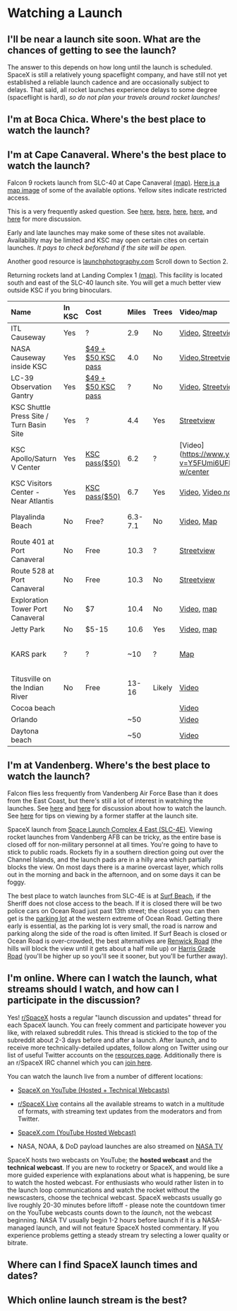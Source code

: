 # Watching a Launch

## I'll be near a launch site soon. What are the chances of getting to see the launch?

The answer to this depends on how long until the launch is scheduled. SpaceX is still a relatively young spaceflight company, and have still not yet established a reliable launch cadence and are occasionally subject to delays. That said, all rocket launches experience delays to some degree (spaceflight is hard), *so do not plan your travels around rocket launches!*

## I'm at Boca Chica. Where's the best place to watch the launch?



## I'm at Cape Canaveral. Where's the best place to watch the launch?

Falcon 9 rockets launch from SLC-40 at Cape Canaveral [(map)](https://goo.gl/LwgvdR). [Here is a map image](http://i.imgur.com/NEWAKIM.jpg) of some of the available options. Yellow sites indicate restricted access.

This is a very frequently asked question. See [here](http://redd.it/1zxt5z), [here](http://redd.it/1kzcb0), [here](http://redd.it/21cubj), [here](http://redd.it/1ztq4e), and [here](http://redd.it/1z1lna) for more discussion.

Early and late launches may make some of these sites not available. Availability may be limited and KSC may open certain cites on certain launches. *It pays to check beforehand if the site will be open.*

Another good resource is [launchphotography.com](http://www.launchphotography.com/Delta_4_Atlas_5_Falcon_9_Launch_Viewing.html) Scroll down to Section 2.

Returning rockets land at Landing Complex 1 [(map)](https://goo.gl/DETftl). This facility is located south and east of the SLC-40 launch site.
You will get a much better view outside KSC if you bring binoculars.

Name|In KSC|Cost|Miles|Trees|Video/map|Notes
:--|:--|:--|:--|:--|:--|:--
ITL Causeway|Yes|?|2.9|No| [Video](https://www.youtube.com/watch?v=rdw2-aZAvaE), [Streetview](https://goo.gl/jLrz6Y) | This is as close as you can get and is where VIPs/employees/press often watch the launches from. Tickets from KSC?
NASA Causeway inside KSC|Yes|[$49 + $50 KSC pass](https://www.kennedyspacecenter.com/tickets.aspx)|4.0|No| [Video](https://www.youtube.com/watch?v=OB4DnayWB68),[Streetview](https://goo.gl/pK7OMg)| This is also a great view, similar to ITL causeway but a little bit farther. Tickets are limited.  
LC-39 Observation Gantry|Yes|[$49 + $50 KSC pass](https://www.kennedyspacecenter.com/tickets.aspx)|?|No|[Video](https://www.youtube.com/watch?v=ZHaO_XZq5g8), [Streetview](https://goo.gl/3UiW9h) |  Tickets from KSC.  
KSC Shuttle Press Site / Turn Basin Site|Yes|?|4.4|Yes| [Streetview](https://goo.gl/Q7J1SQ)| It provides a slightly obstructed view of the pad, but after T+5 seconds it's also a great view. Not sure if tickets can get you to this location anymore.
KSC Apollo/Saturn V Center|Yes|[KSC pass($50)](https://www.kennedyspacecenter.com/tickets.aspx)|6.2|?| [Video] (https://www.youtube.com/watch?v=Y5FUmi6UFKQ), [Video w/center](https://www.youtube.com/watch?v=8JS3Q7T9VxQ) | Take a shuttle within KSC. Live launch commentary, food and retail available.
KSC Visitors Center - Near Atlantis|Yes|[KSC pass($50)](https://www.kennedyspacecenter.com/tickets.aspx)|6.7|Yes| [Video](https://www.youtube.com/watch?v=AYVsLBPMpT4), [Video not from bleachers](https://www.youtube.com/watch?v=FvVj5hymhp8) | Can also watch from Parking lot for free-ish. Cannot see until past treeline. Bleacher seating and live launch commentary is provided.
Playalinda Beach|No|Free?|6.3-7.1|No| [Video](https://www.youtube.com/watch?v=g0ZwG3ZBSh4), [Map](https://goo.gl/Wo3Ih0)| Parking may be $5 and you can view from parking or walk.  Playalinda may be a little obstructed depending on what spot you are in, including on the beach. Only open 6AM-6PM.
Route 401 at Port Canaveral|No|Free|10.3|?| [Streetview](https://goo.gl/1Uumzj) | Park on the side of the road, get there early to secure parking.
Route 528 at Port Canaveral|No|Free|10.3|No| [Streetview](https://goo.gl/gMwiCa) | Park on the side of the road, get there early to secure parking.
Exploration Tower Port Canaveral|No|$7|10.4|No|[Video](https://www.youtube.com/watch?v=BbdhxFNEOBE), [map](https://goo.gl/J6ZvlI) | Viewing deck 7 stories up.  
Jetty Park|No|$5-15|10.6|Yes|[Video](https://www.youtube.com/watch?v=yLpj5yMzLik), [map](https://goo.gl/B2G4Pc) | [website](http://www.jettyparkbeachandcampground.com/park_admission)  
KARS park|?|?|~10|?|[Map](https://goo.gl/2JoHRi)| "There's usually a nice guy standing out by the booth and lets you in if you're there for the launch. There's another park north of it that is only open to NASA personnel, but I don't believe that's part of KARS." - [EdKeenly] (http://www.reddit.com/r/spacex/comments/1zxt5z/crs3_launch_viewing/cg1306u)
Titusville on the Indian River|No|Free|13-16|Likely| [Video](https://www.youtube.com/watch?v=9su1kP9Vac0) | Park on city streets?
Cocoa beach|||||[Video](https://www.youtube.com/watch?v=6L1oiZ4DEjE)|
Orlando|||~50||[Video](https://www.youtube.com/watch?v=RNkefXIAAKU)|Need clear weather to see.
Daytona beach|||~50||[Video](https://www.youtube.com/watch?v=vzH9qXReD2g)|Need clear weather to see.

## I'm at Vandenberg. Where's the best place to watch the launch?

Falcon flies less frequently from Vandenberg Air Force Base than it does from the East Coast, but there's still a lot of interest in watching the launches. See [here](http://redd.it/1kzcb0/) and [here](https://redd.it/3zllm9) for discussion about how to watch the launch. See [here](https://redd.it/415ppz) for tips on viewing by a former staffer at the launch site.

SpaceX launch from [Space Launch Complex 4 East (SLC-4E)](https://goo.gl/EnxH8E). Viewing rocket launches from Vandenberg AFB can be tricky, as the entire base is closed off for non-military personnel at all times. You're going to have to stick to public roads. Rockets fly in a southern direction going out over the Channel Islands, and the launch pads are in a hilly area which partially blocks the view. On most days there is a marine overcast layer, which rolls out in the morning and back in the afternoon, and on some days it can be foggy.

The best place to watch launches from SLC-4E is at [Surf Beach](https://goo.gl/GcizOT), if the Sheriff does not close access to the beach. If it is closed there will be two police cars on Ocean Road just past 13th street; the closest you can then get is the [parking lot](https://goo.gl/y39xJI) at the western extreme of Ocean Road. Getting there early is essential, as the parking lot is very small, the road is narrow and parking along the side of the road is often limited. If Surf Beach is closed or Ocean Road is over-crowded, the best alternatives are [Renwick Road](https://goo.gl/Hhro7R) (the hills will block the view until it gets about a half mile up) or [Harris Grade Road](https://goo.gl/BmLP7s) (you'll be higher up so you'll see it sooner, but you'll be further away).

## I'm online. Where can I watch the launch, what streams should I watch, and how can I participate in the discussion?

Yes! [r/SpaceX](http://reddit.com/r/spacex) hosts a regular "launch discussion and updates" thread for each SpaceX launch. You can freely comment and participate however you like, with relaxed subreddit rules. This thread is stickied to the top of the subreddit about 2-3 days before and after a launch. After launch, and to receive more technically-detailed updates, follow along on Twitter using our list of useful Twitter accounts on the [resources page](http://www.reddit.com/r/spacex/wiki/resources). Additionally there is an r/SpaceX IRC channel which you can [join here](https://kiwiirc.com/client/irc.esper.net/#SpaceX).

You can watch the launch live from a number of different locations:

* [SpaceX on YouTube (Hosted + Technical Webcasts)](https://www.youtube.com/user/spacexchannel)

* [r/SpaceX Live](https://rspacex.com/live) contains all the available streams to watch in a multitude of formats, with streaming text updates from the moderators and from Twitter.

* [SpaceX.com (YouTube Hosted Webcast)](http://spacex.com/webcast)

* NASA, NOAA, & DoD payload launches are also streamed on [NASA TV](http://www.nasa.gov/multimedia/nasatv/)

SpaceX hosts two webcasts on YouTube; the **hosted webcast** and the **technical webcast**. If you are new to rocketry or SpaceX, and would like a more guided experience with explanations about what is happening, be sure to watch the hosted webcast. For enthusiasts who would rather listen in to the launch loop communications and watch the rocket without the newscasters, choose the technical webcast. SpaceX webcasts usually go live roughly 20-30 minutes before liftoff - please note the countdown timer on the YouTube webcasts counts down to the *launch*, not the webcast beginning. NASA TV usually begin 1-2 hours before launch if it is a NASA-managed launch, and will not feature SpaceX hosted commentary. If you experience problems getting a steady stream try selecting a lower quality or bitrate.

## Where can I find SpaceX launch times and dates?



## Which online launch stream is the best?